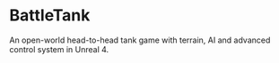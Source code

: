# BattleTank
An open-world head-to-head tank game with terrain, AI and advanced control system in Unreal 4.

